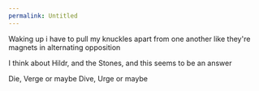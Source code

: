 ```yaml
---
permalink: Untitled
---
```




Waking up i have to pull my knuckles apart from one another like they're magnets in alternating opposition

I think about Hildr, and the Stones, and this seems to be an answer


Die, Verge
or maybe 
Dive, Urge or maybe
